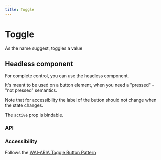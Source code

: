 ```yaml
---
title: Toggle
---
```


<script lang="ts">
  import Demo from "$components/Demo.svelte";
</script>

# Toggle

As the name suggest, toggles a value

<Demo file="./toggleComponent.svelte" value="code" />


## Headless component

For complete control, you can use the headless component.

It's meant to be used on a button element, when you need a "pressed" - "not pressed" semantics.

Note that for accessibility the label of the button should not change when the state changes.

The `active` prop is bindable.

<Demo file="./toggleHeadless.svelte" value="code" />

### API

<API file="toggle.svelte.ts" type="ToggleOptions" bindable={true} defaults={true}/>

### Accessibility

Follows the [WAI-ARIA Toggle Button Pattern](https://www.w3.org/WAI/ARIA/apg/patterns/button/)